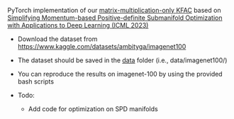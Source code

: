PyTorch implementation of our [matrix-multiplication-only KFAC](http://github.com/yorkerlin/StructuredNGD-DL/blob/main/optimizers/local_cov.py) based on [Simplifying Momentum-based Positive-definite Submanifold Optimization with Applications to Deep Learning (ICML 2023)](https://arxiv.org/abs/2302.09738)

* Download the dataset from https://www.kaggle.com/datasets/ambityga/imagenet100
* The dataset should be saved in the [data](https://github.com/yorkerlin/StructuredNGD-DL/tree/main/data) folder (i.e., data/imagenet100/)
* You can reproduce the results on imagenet-100 by using the provided bash scripts

* Todo:
    * Add code for optimization on SPD manifolds
